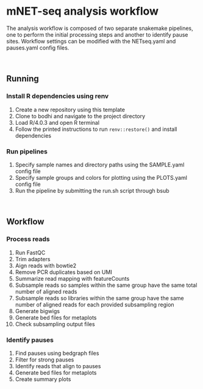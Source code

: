# mNET-seq analysis workflow

The analysis workflow is composed of two separate snakemake pipelines, one
to perform the initial processing steps and another to identify pause
sites. Workflow settings can be modified with the NETseq.yaml and
pauses.yaml config files.

<br>

## Running

### Install R dependencies using renv

1. Create a new repository using this template
2. Clone to bodhi and navigate to the project directory
3. Load R/4.0.3 and open R terminal
4. Follow the printed instructions to run `renv::restore()` and install dependencies

### Run pipelines

1. Specify sample names and directory paths using the SAMPLE.yaml config file
2. Specify sample groups and colors for plotting using the PLOTS.yaml
  config file
3. Run the pipeline by submitting the run.sh script through bsub

<br>

## Workflow

### Process reads

1. Run FastQC
1. Trim adapters
2. Aign reads with bowtie2
3. Remove PCR duplicates based on UMI
4. Summarize read mapping with featureCounts
4. Subsample reads so samples within the same group have the same total
   number of aligned reads
5. Subsample reads so libraries within the same group have the same number
   of aligned reads for each provided subsampling region
6. Generate bigwigs
6. Generate bed files for metaplots
7. Check subsampling output files

### Identify pauses

1. Find pauses using bedgraph files
2. Filter for strong pauses
3. Identify reads that align to pauses
4. Generate bed files for metaplots
5. Create summary plots


